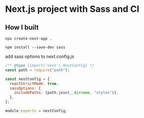 # Next.js project with Sass and CI

## How I built

`npx create-next-app .`

`npm install --save-dev sass`

add sass options to next.config.js

```js
/** @type {import('next').NextConfig} */
const path = require("path");

const nextConfig = {
  reactStrictMode: true,
  sassOptions: {
    includePaths: [path.join(__dirname, "styles")],
  },
};

module.exports = nextConfig;
```
